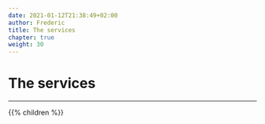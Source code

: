 ```yaml
---
date: 2021-01-12T21:38:49+02:00
author: Frederic
title: The services
chapter: true
weight: 30
---
```


# The services

---

{{% children %}}
